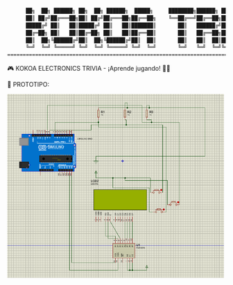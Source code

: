 ```txt
      ██╗  ██╗ ██████╗ ██╗  ██╗ ██████╗  █████╗     ████████╗██████╗ ██╗██╗   ██╗██╗ █████╗
      ██║ ██╔╝██╔═══██╗██║ ██╔╝██╔═══██╗██╔══██╗    ╚══██╔══╝██╔══██╗██║██║   ██║██║██╔══██╗
      █████╔╝ ██║   ██║█████╔╝ ██║   ██║███████║       ██║   ██████╔╝██║██║   ██║██║███████║
      ██╔═██╗ ██║   ██║██╔═██╗ ██║   ██║██╔══██║       ██║   ██╔══██╗██║╚██╗ ██╔╝██║██╔══██║
      ██║  ██╗╚██████╔╝██║  ██╗╚██████╔╝██║  ██║       ██║   ██║  ██║██║ ╚████╔╝ ██║██║  ██║
      ╚═╝  ╚═╝ ╚═════╝ ╚═╝  ╚═╝ ╚═════╝ ╚═╝  ╚═╝       ╚═╝   ╚═╝  ╚═╝╚═╝  ╚═══╝  ╚═╝╚═╝  ╚═╝
==============================================================================================
```

🎮 KOKOA ELECTRONICS TRIVIA - ¡Aprende jugando! 🤖✨

🚀 PROTOTIPO:

<img src="https://raw.githubusercontent.com/kokoaespol/kokoa-electronics-trivia/refs/heads/main/Proteus_file/image-3.png" alt="Imagen Del Prototipo" width="500" />
